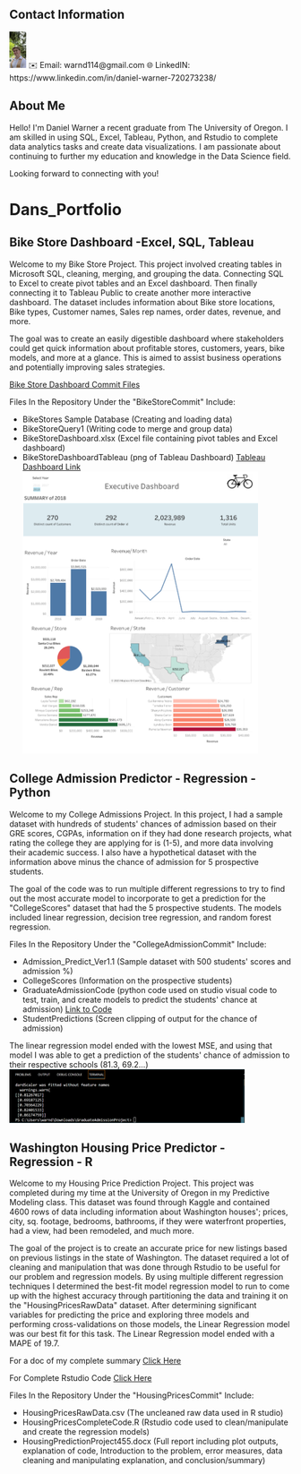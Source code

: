 ## Contact Information

<img src="grad pic 2.jpg" alt="Daniel Warner" width="30">
✉️ Email: warnd114@gmail.com
🌐 LinkedIN: https://www.linkedin.com/in/daniel-warner-720273238/


## About Me

Hello! I'm Daniel Warner a recent graduate from The University of Oregon. I am skilled in using SQL, Excel, Tableau, Python, and Rstudio to complete data analytics tasks and create data visualizations. I am passionate about continuing to further my education and knowledge in the Data Science field.

Looking forward to connecting with you!


# Dans_Portfolio
## Bike Store Dashboard -Excel, SQL, Tableau


Welcome to my Bike Store Project. This project involved creating tables in Microsoft SQL, cleaning, merging, and grouping the data. Connecting SQL to Excel to create pivot tables and an Excel dashboard.
Then finally connecting it to Tableau Public to create another more interactive dashboard. The dataset includes information about Bike store locations, Bike types, Customer names, Sales rep names, order dates, revenue, and more.

The goal was to create an easily digestible dashboard where stakeholders could get quick information about profitable stores, customers, years, bike models, and more at a glance. This is aimed to assist business operations and potentially improving sales strategies.

[Bike Store Dashboard Commit Files](https://github.com/DanWarner00/dans_portfolio)

Files In the Repository Under the "BikeStoreCommit" Include:
* BikeStores Sample Database (Creating and loading data)
* BikeStoreQuery1 (Writing code to merge and group data)
* BikeStoreDashboard.xlsx (Excel file containing pivot tables and Excel dashboard)
* BikeStoreDashboardTableau (png of Tableau Dashboard) [Tableau Dashboard Link](https://public.tableau.com/app/profile/daniel.warner8834/viz/BikeStoreDashboard_16863504991130/Dashboard1)
  <img src="BikeStoreDashboardTableau.png" alt="Tableau Dashboard" style="width:420px;">

## College Admission Predictor - Regression - Python
Welcome to my College Admissions Project. In this project, I had a sample dataset with hundreds of students' chances of admission based on their GRE scores, CGPAs, information on if they had done research projects, what rating the college they are applying for is (1-5), and more data involving their academic success. I also have a hypothetical dataset with the information above minus the chance of admission for 5 prospective students.

The goal of the code was to run multiple different regressions to try to find out the most accurate model to incorporate to get a prediction for the "CollegeScores" dataset that had the 5 prospective students. The models included linear regression, decision tree regression, and random forest regression.

Files In the Repository Under the "CollegeAdmissionCommit" Include:
* Admission_Predict_Ver1.1 (Sample dataset with 500 students' scores and admission %)
* CollegeScores (Information on the prospective students)
* GraduateAdmissionCode (python code used on studio visual code to test, train, and create models to predict the students' chance at admission) [Link to Code](https://github.com/DanWarner00/dans_portfolio/blob/master/GraduateAdmissionCode.py)
* StudentPredictions (Screen clipping of output for the chance of admission)

The linear regression model ended with the lowest MSE, and using that model I was able to get a prediction of the students' chance of admission to their respective schools (81.3, 69.2...)
<img src="StudentPredictions.png" alt="Student Prediction Percentage" style="width:420px;">

## Washington Housing Price Predictor - Regression - R
Welcome to my Housing Price Prediction Project. This project was completed during my time at the University of Oregon in my Predictive Modeling class. This dataset was found through Kaggle and contained 4600 rows of data including information about Washington houses'; prices, city, sq. footage, bedrooms, bathrooms, if they were waterfront properties, had a view, had been remodeled, and much more.

The goal of the project is to create an accurate price for new listings based on previous listings in the state of Washington. The dataset required a lot of cleaning and manipulation that was done through Rstudio to be useful for our problem and regression models. By using multiple different regression techniques I determined the best-fit model regression model to run to come up with the highest accuracy through partitioning the data and training it on the "HousingPricesRawData" dataset. After determining significant variables for predicting the price 
and exploring three models and performing cross-validations on those models, the Linear Regression model was our best fit for this task. The Linear Regression model ended with a MAPE of 19.7.

For a doc of my complete summary [Click Here](https://github.com/DanWarner00/dans_portfolio/blob/master/HousingPredictionProject455.docx)

For Complete Rstudio Code [Click Here](https://github.com/DanWarner00/dans_portfolio/blob/master/HousingPricesCompleteCode.R)

Files In the Repository Under the "HousingPricesCommit" Include:
* HousingPricesRawData.csv (The uncleaned raw data used in R studio)
* HousingPricesCompleteCode.R (Rstudio code used to clean/manipulate and create the regression models)
* HousingPredictionProject455.docx (Full report including plot outputs, explanation of code, Introduction to the problem, error measures, data cleaning and manipulating explanation, and conclusion/summary)



